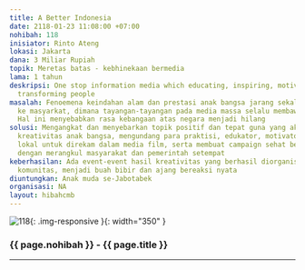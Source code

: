 ```yaml
---
title: A Better Indonesia
date: 2118-01-23 11:08:00 +07:00
nohibah: 118
inisiator: Rinto Ateng
lokasi: Jakarta
dana: 3 Miliar Rupiah
topik: Meretas batas - kebhinekaan bermedia
lama: 1 tahun
deskripsi: One stop information media which educating, inspiring, motivating, and
  transforming people
masalah: Fenoemena keindahan alam dan prestasi anak bangsa jarang sekali digaungkan
  ke masyarkat, dimana tayangan-tayangan pada media massa selalu membawa isu negatif.
  Hal ini menyebabkan rasa kebangaan atas negara menjadi hilang
solusi: Mengangkat dan menyebarkan topik positif dan tepat guna yang akan membangkitkan
  kreativitas anak bangsa, mengundang para praktisi, edukator, motivator dan institusi
  lokal untuk direkam dalam media film, serta membuat campaign sehat berkesinambungan
  dengan merangkul masyarakat dan pemerintah setempat
keberhasilan: Ada event-event hasil kreativitas yang berhasil diorganisir, terbentuknya
  komunitas, menjadi buah bibir dan ajang bereaksi nyata
diuntungkan: Anak muda se-Jabotabek
organisasi: NA
layout: hibahcmb
---
```


![118](/static/img/hibahcmb/118.png){: .img-responsive }{: width="350" }

### {{ page.nohibah }} - {{ page.title }}

---
